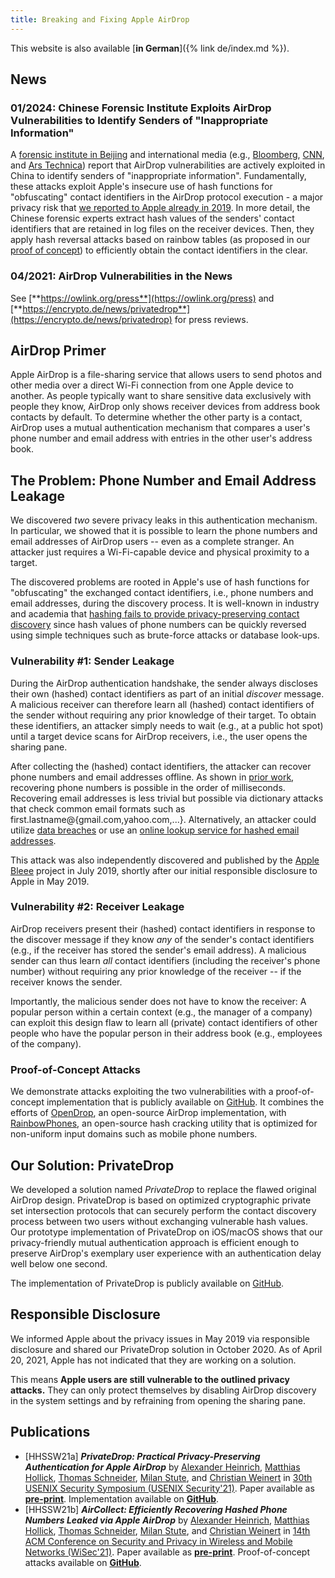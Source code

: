 ```yaml
---
title: Breaking and Fixing Apple AirDrop
---
```


This website is also available [**in German**]({% link de/index.md %}).

## News

### 01/2024: Chinese Forensic Institute Exploits AirDrop Vulnerabilities to Identify Senders of "Inappropriate Information"

A [forensic institute in Beijing](https://sfj.beijing.gov.cn/sfj/sfdt/ywdt82/flfw93/436331732/index.html) and international media (e.g., [Bloomberg](https://www.bloomberg.com/news/articles/2024-01-09/china-says-cracked-apple-s-airdrop-to-identify-message-sources), [CNN](https://edition.cnn.com/2024/01/12/tech/china-apple-airdrop-user-encryption-vulnerability-hnk-intl/index.html), and [Ars Technica](https://arstechnica.com/security/2024/01/hackers-can-id-unique-apple-airdrop-users-chinese-authorities-claim-to-do-just-that/)) report that AirDrop vulnerabilities are actively exploited in China to identify senders of "inappropriate information". Fundamentally, these attacks exploit Apple's insecure use of hash functions for "obfuscating" contact identifiers in the AirDrop protocol execution - a major privacy risk that [we reported to Apple already in 2019](#responsible-disclosure). In more detail, the Chinese forensic experts extract hash values of the senders' contact identifiers that are retained in log files on the receiver devices. Then, they apply hash reversal attacks based on rainbow tables (as proposed in our [proof of concept](#proof-of-concept-attacks)) to efficiently obtain the contact identifiers in the clear.

### 04/2021: AirDrop Vulnerabilities in the News

See [**https://owlink.org/press**](https://owlink.org/press) and [**https://encrypto.de/news/privatedrop**](https://encrypto.de/news/privatedrop) for press reviews.

## AirDrop Primer

Apple AirDrop is a file-sharing service that allows users to send photos and other media over a direct Wi-Fi connection from one Apple device to another. As people typically want to share sensitive data exclusively with people they know, AirDrop only shows receiver devices from address book contacts by default. To determine whether the other party is a contact, AirDrop uses a mutual authentication mechanism that compares a user's phone number and email address with entries in the other user's address book.

## The Problem: Phone Number and Email Address Leakage

We discovered _two_ severe privacy leaks in this authentication mechanism. In particular, we showed that it is possible to learn the phone numbers and email addresses of AirDrop users -- even as a complete stranger. An attacker just requires a Wi-Fi-capable device and physical proximity to a target.

The discovered problems are rooted in Apple's use of hash functions for "obfuscating" the exchanged contact identifiers, i.e., phone numbers and email addresses, during the discovery process. It is well-known in industry and academia that [hashing fails to provide privacy-preserving contact discovery](https://contact-discovery.github.io) since hash values of phone numbers can be quickly reversed using simple techniques such as brute-force attacks or database look-ups.

### Vulnerability #1: Sender Leakage

During the AirDrop authentication handshake, the sender always discloses their own (hashed) contact identifiers as part of an initial _discover_ message. A malicious receiver can therefore learn all (hashed) contact identifiers of the sender without requiring any prior knowledge of their target. To obtain these identifiers, an attacker simply needs to wait (e.g., at a public hot spot) until a target device scans for AirDrop receivers, i.e., the user opens the sharing pane.

After collecting the (hashed) contact identifiers, the attacker can recover phone numbers and email addresses offline. As shown in [prior work](https://encrypto.de/papers/HWSDS21.pdf), recovering phone numbers is possible in the order of milliseconds. Recovering email addresses is less trivial but possible via dictionary attacks that check common email formats such as first.lastname@{gmail.com,yahoo.com,...}. Alternatively, an attacker could utilize [data breaches](https://www.businessinsider.com/stolen-data-of-533-million-facebook-users-leaked-online-2021-4) or use an [online lookup service for hashed email addresses](https://web.archive.org/web/20191211152224/https://datafinder.com/products/email-recovery).

This attack was also independently discovered and published by the [Apple Bleee](https://hexway.io/research/apple-bleee/) project in July 2019, shortly after our initial responsible disclosure to Apple in May 2019.

### Vulnerability #2: Receiver Leakage

AirDrop receivers present their (hashed) contact identifiers in response to the discover message if they know _any_ of the sender's contact identifiers (e.g., if the receiver has stored the sender's email address). A malicious sender can thus learn _all_ contact identifiers (including the receiver's phone number) without requiring any prior knowledge of the receiver -- if the receiver knows the sender.

Importantly, the malicious sender does not have to know the receiver: A popular person within a certain context (e.g., the manager of a company) can exploit this design flaw to learn all (private) contact identifiers of other people who have the popular person in their address book (e.g., employees of the company).

### Proof-of-Concept Attacks

We demonstrate attacks exploiting the two vulnerabilities with a proof-of-concept implementation that is publicly available on [GitHub](https://github.com/seemoo-lab/opendrop/blob/poc-phonenumber-leak/README.PoC.md). It combines the efforts of [OpenDrop](https://github.com/seemoo-lab/opendrop), an open-source AirDrop implementation, with [RainbowPhones](https://github.com/contact-discovery/rt_phone_numbers), an open-source hash cracking utility that is optimized for non-uniform input domains such as mobile phone numbers.

## Our Solution: PrivateDrop

We developed a solution named _PrivateDrop_ to replace the flawed original AirDrop design. PrivateDrop is based on optimized cryptographic private set intersection protocols that can securely perform the contact discovery process between two users without exchanging vulnerable hash values. Our prototype implementation of PrivateDrop on iOS/macOS shows that our privacy-friendly mutual authentication approach is efficient enough to preserve AirDrop's exemplary user experience with an authentication delay well below one second.

The implementation of PrivateDrop is publicly available on [GitHub](https://github.com/seemoo-lab/privatedrop).

## Responsible Disclosure

We informed Apple about the privacy issues in May 2019 via responsible disclosure and shared our PrivateDrop solution in October 2020. As of April 20, 2021, Apple has not indicated that they are working on a solution.

This means **Apple users are still vulnerable to the outlined privacy attacks.** They can only protect themselves by disabling AirDrop discovery in the system settings and by refraining from opening the sharing pane.

## Publications

- [HHSSW21a] **_PrivateDrop: Practical Privacy-Preserving Authentication for Apple AirDrop_** by [Alexander Heinrich](https://www.seemoo.tu-darmstadt.de/team/aheinrich/), [Matthias Hollick](https://www.seemoo.tu-darmstadt.de/team/mhollick/), [Thomas Schneider](https://encrypto.de/schneider), [Milan Stute](https://www.seemoo.tu-darmstadt.de/team/mschmittner/), and [Christian Weinert](https://encrypto.de/weinert) in [30th USENIX Security Symposium (USENIX Security'21)](https://www.usenix.org/conference/usenixsecurity21). Paper available as **[pre-print](https://www.usenix.org/system/files/sec21-heinrich.pdf)**. Implementation available on **[GitHub](https://github.com/seemoo-lab/privatedrop)**.
- [HHSSW21b] **_AirCollect: Efficiently Recovering Hashed Phone Numbers Leaked via Apple AirDrop_** by [Alexander Heinrich](https://www.seemoo.tu-darmstadt.de/team/aheinrich/), [Matthias Hollick](https://www.seemoo.tu-darmstadt.de/team/mhollick/), [Thomas Schneider](https://encrypto.de/schneider), [Milan Stute](https://www.seemoo.tu-darmstadt.de/team/mschmittner/), and [Christian Weinert](https://encrypto.de/weinert) in [14th ACM Conference on Security and Privacy in Wireless and Mobile Networks (WiSec'21)](https://sites.nyuad.nyu.edu/wisec21/call-for-posters-and-demos/). Paper available as **[pre-print](https://eprint.iacr.org/2021/893)**. Proof-of-concept attacks available on **[GitHub](https://github.com/seemoo-lab/opendrop/blob/poc-phonenumber-leak/README.PoC.md)**.

